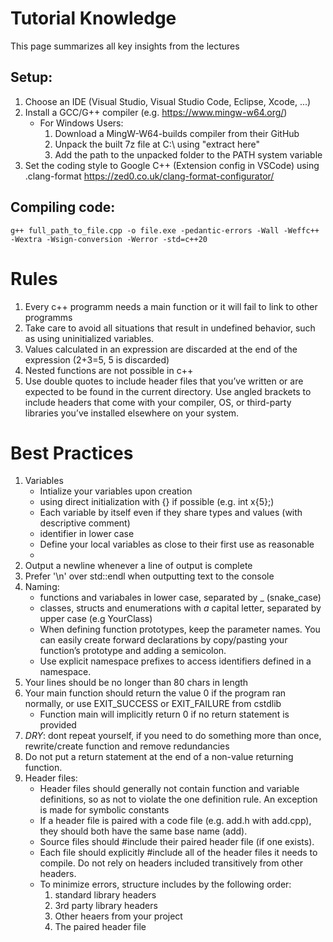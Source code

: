 # Tutorial Knowledge
This page summarizes all key insights from the lectures

## Setup:
1. Choose an IDE (Visual Studio, Visual Studio Code, Eclipse, Xcode, ...)
2. Install a GCC/G++ compiler (e.g. https://www.mingw-w64.org/)
    - For Windows Users:
        1. Download a MingW-W64-builds compiler from their GitHub
        2. Unpack the built 7z file at C:\ using "extract here"
        3. Add the path to the unpacked folder to the PATH system variable
3. Set the coding style to Google C++ (Extension config in VSCode) using .clang-format
https://zed0.co.uk/clang-format-configurator/

## Compiling code:
`g++ full_path_to_file.cpp -o file.exe -pedantic-errors -Wall -Weffc++ -Wextra -Wsign-conversion -Werror -std=c++20`

# Rules
1. Every c++ programm needs a main function or it will fail to link to other programms
2. Take care to avoid all situations that result in undefined behavior, such as using uninitialized variables.
3. Values calculated in an expression are discarded at the end of the expression (2+3=5, 5 is discarded)
4. Nested functions are not possible in c++
5. Use double quotes to include header files that you’ve written or are expected to be found in the current directory. Use angled brackets to include headers that come with your compiler, OS, or third-party libraries you’ve installed elsewhere on your system.

# Best Practices
1. Variables
    - Intialize your variables upon creation 
    - using direct initialization with {} if possible (e.g. int x{5};)
    - Each variable by itself even if they share types and values (with descriptive comment)
    - identifier in lower case
    - Define your local variables as close to their first use as reasonable
    - 
2. Output a newline whenever a line of output is complete
3. Prefer '\n' over std::endl when outputting text to the console
4. Naming:
    - functions and variabales in lower case, separated by _ (snake_case)
    - classes, structs and enumerations with _a_ capital letter, separated by upper case (e.g YourClass)
    - When defining function prototypes, keep the parameter names. You can easily create forward declarations 
by copy/pasting your function’s prototype and adding a semicolon.
    - Use explicit namespace prefixes to access identifiers defined in a namespace.
5. Your lines should be no longer than 80 chars in length
6. Your main function should return the value 0 if the program ran normally, or use EXIT_SUCCESS or EXIT_FAILURE from cstdlib
    - Function main will implicitly return 0 if no return statement is provided
7. _DRY_: dont repeat yourself, if you need to do something more than once, rewrite/create function and remove redundancies
8. Do not put a return statement at the end of a non-value returning function.
9. Header files:
    - Header files should generally not contain function and variable definitions, so as not to violate the one definition rule.
An exception is made for symbolic constants
    - If a header file is paired with a code file (e.g. add.h with add.cpp), they should both have the same base name (add).
    - Source files should #include their paired header file (if one exists).
    - Each file should explicitly #include all of the header files it needs to compile. Do not rely on headers included transitively from other headers.
    - To minimize errors, structure includes by the following order:
        1. standard library headers
        2. 3rd party library headers
        3. Other heaers from your project
        4. The paired header file
    

